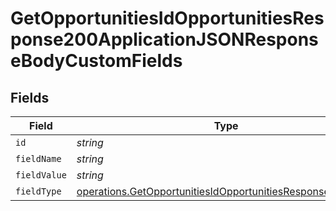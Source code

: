 # GetOpportunitiesIdOpportunitiesResponse200ApplicationJSONResponseBodyCustomFields


## Fields

| Field                                                                                                                                      | Type                                                                                                                                       | Required                                                                                                                                   | Description                                                                                                                                |
| ------------------------------------------------------------------------------------------------------------------------------------------ | ------------------------------------------------------------------------------------------------------------------------------------------ | ------------------------------------------------------------------------------------------------------------------------------------------ | ------------------------------------------------------------------------------------------------------------------------------------------ |
| `id`                                                                                                                                       | *string*                                                                                                                                   | :heavy_minus_sign:                                                                                                                         | N/A                                                                                                                                        |
| `fieldName`                                                                                                                                | *string*                                                                                                                                   | :heavy_minus_sign:                                                                                                                         | N/A                                                                                                                                        |
| `fieldValue`                                                                                                                               | *string*                                                                                                                                   | :heavy_minus_sign:                                                                                                                         | N/A                                                                                                                                        |
| `fieldType`                                                                                                                                | [operations.GetOpportunitiesIdOpportunitiesResponseFieldType](../../models/operations/getopportunitiesidopportunitiesresponsefieldtype.md) | :heavy_minus_sign:                                                                                                                         | N/A                                                                                                                                        |